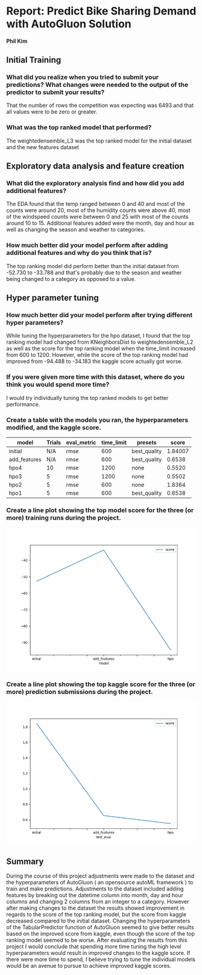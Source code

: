 # Report: Predict Bike Sharing Demand with AutoGluon Solution
#### Phil Kim

## Initial Training
### What did you realize when you tried to submit your predictions? What changes were needed to the output of the predictor to submit your results?
That the number of rows the competition was expecting was 6493 and that all values were to be zero or greater.

### What was the top ranked model that performed?
The weightedensemble_L3 was the top ranked model for the initial dataset and the new features dataset

## Exploratory data analysis and feature creation
### What did the exploratory analysis find and how did you add additional features?
The EDA found that the temp ranged between 0 and 40 and most of the counts were around 20, most of the humidity counts were above 40, most of the windspeed counts were between 0 and 25 with most of the counts around 10 to 15. Additional features added were the month, day and hour as well as changing the season and weather to categories.

### How much better did your model perform after adding additional features and why do you think that is?
The top ranking model did perform better than the initial dataset from -52.730 to -33.788 and that's probably due to the season and weather being changed to a category as opposed to a value.

## Hyper parameter tuning
### How much better did your model perform after trying different hyper parameters?
While tuning the hyperparameters for the hpo dataset, I found that the top ranking model had changed from KNeighborsDist to weightedensemble_L2 as well as the score for the top ranking model when the time_limit increased from 600 to 1200. However, while the score of the top ranking model had improved from -94.488 to -34.183 the kaggle score actually got worse.

### If you were given more time with this dataset, where do you think you would spend more time?
I would try individually tuning the top ranked models to get better performance.

### Create a table with the models you ran, the hyperparameters modified, and the kaggle score.
|model|Trials|eval_metric|time_limit|presets|score|
|--|--|--|--|--|--|
|initial|N/A|rmse|600|best_quality|1.84007|
|add_features|N/A|rmse|600|best_quality|0.6538|
|hpo4|10|rmse|1200|none|0.5520|
|hpo3|5|rmse|1200|none|0.5502|
|hpo2|5|rmse|600|none|1.8364|
|hpo1|5|rmse|600|best_quality|0.6538|

### Create a line plot showing the top model score for the three (or more) training runs during the project.

![model_train_score.png](model_train_score.png)

### Create a line plot showing the top kaggle score for the three (or more) prediction submissions during the project.

![model_test_score.png](model_test_score.png)

## Summary

During the course of this project adjustments were made to the dataset and the hyperparameters of AutoGluon ( an opensource autoML framework ) to train and make predictions. Adjustments to the dataset included adding features by breaking out the datetime column into month, day and hour columns and changing 2 columns from an integer to a category. However after making changes to the dataset the results showed improvement in regards to the score of the top ranking model, but the score from kaggle decreased compared to the initial dataset. Changing the hyperparameters of the TabularPredictor function of AutoGluon seemed to give better results based on the improved score from kaggle, even though the score of the top ranking model seemed to be worse. After evaluating the results from this project I would conclude that spending more time tuning the high level hyperparameters would result in improved changes to the kaggle score. If there were more time to spend, I believe trying to tune the individual models would be an avenue to pursue to achieve improved kaggle scores.
